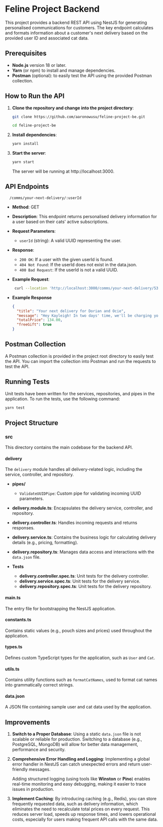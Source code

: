 # Feline Project Backend

This project provides a backend REST API using NestJS for generating personalised communications for customers. The key endpoint calculates and formats information about a customer's next delivery based on the provided user ID and associated cat data.

## Prerequisites

- **Node.js** version 18 or later.
- **Yarn** (or npm) to install and manage dependencies.
- **Postman** (optional): to easily test the API using the provided Postman collection.

## How to Run the API

1. **Clone the repository and change into the project directory**:

   ```bash
   git clone https://github.com/aaronowusu/feline-project-be.git

   cd feline-project-be
   ```

2. **Install dependencies**:

   ```bash
   yarn install
   ```

3. **Start the server**:
   ```bash
   yarn start
   ```
   The server will be running at http://localhost:3000.

## API Endpoints

`  /comms/your-next-delivery/:userId`

  - **Method**: GET

  - **Description**: This endpoint returns personalised delivery information for a user based on their cats' active subscriptions.

  - **Request Parameters**:
    - `userId` (string): A valid UUID representing the user.
  - **Response**:

    - `200 OK`: If a user with the given userId is found.
    - `404 Not Found`: If the userId does not exist in the data.json.
    - `400 Bad Request`: If the userId is not a valid UUID.

  - **Example Request**:

    ```bash
     curl --location 'http://localhost:3000/comms/your-next-delivery/53a7c4d2-e933-49d8-baac-c1d331b1cfbe'
    ```

  - **Example Response**
    ```json
    {
      "title": "Your next delivery for Dorian and Ocie",
      "message": "Hey Kayleigh! In two days' time, we'll be charging you for your next order for Dorian and Ocie's fresh food.",
      "totalPrice": 134.00,
      "freeGift": true
    }


## Postman Collection

A Postman collection is provided in the project root directory to easily test the API. You can import the collection into Postman and run the requests to test the API.

## Running Tests
Unit tests have been written for the services, repositories, and pipes in the application. To run the tests, use the following command:

```bash
yarn test
```


## Project Structure

### **src**
This directory contains the main codebase for the backend API.

#### **delivery**
The `delivery` module handles all delivery-related logic, including the service, controller, and repository.

- **pipes/**
  - `ValidateUUIDPipe`: Custom pipe for validating incoming UUID parameters.
  
- **delivery.module.ts**: Encapsulates the delivery service, controller, and repository.
  
- **delivery.controller.ts**: Handles incoming requests and returns responses.
  
- **delivery.service.ts**: Contains the business logic for calculating delivery details (e.g., pricing, formatting).
  
- **delivery.repository.ts**: Manages data access and interactions with the `data.json` file.
  
- **Tests**
  - **delivery.controller.spec.ts**: Unit tests for the delivery controller.
  - **delivery.service.spec.ts**: Unit tests for the delivery service.
  - **delivery.repository.spec.ts**: Unit tests for the delivery repository.

#### **main.ts**
The entry file for bootstrapping the NestJS application.

#### **constants.ts**
Contains static values (e.g., pouch sizes and prices) used throughout the application.

#### **types.ts**
Defines custom TypeScript types for the application, such as `User` and `Cat`.

#### **utils.ts**
Contains utility functions such as `formatCatNames`, used to format cat names into grammatically correct strings.

#### **data.json**
A JSON file containing sample user and cat data used by the application.


## Improvements

1. **Switch to a Proper Database**:
   Using a static `data.json` file is not scalable or reliable for production. Switching to a database (e.g., PostgreSQL, MongoDB) will allow for better data management, performance and security.

2. **Comprehensive Error Handling and Logging**:
   Implementing a global error handler in NestJS can catch unexpected errors and return user-friendly messages. 
   
   Adding structured logging (using tools like **Winston** or **Pino**) enables real-time monitoring and easy debugging, making it easier to trace issues in production.

3. **Implement Caching**:
   By introducing caching (e.g., Redis), you can store frequently requested data, such as delivery information, which eliminates the need to recalculate total prices on every request. This reduces server load, speeds up response times, and lowers operational costs, especially for users making frequent API calls with the same data.
